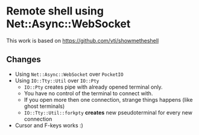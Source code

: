 # Remote shell using Net::Async::WebSocket

This work is based on https://github.com/vti/showmetheshell

## Changes

- Using `Net::Async::WebSocket` over `PocketIO`
- Using `IO::Tty::Util` over `IO::Pty`
  - `IO::Pty` creates pipe with already opened terminal only.
  - You have no control of the terminal to connect with.
  - If you open more then one connection, strange things happens (like ghost terminals)
  - `IO::Tty::Util::forkpty` **creates** new pseudoterminal for every new connection
- Cursor and F-keys works :)
